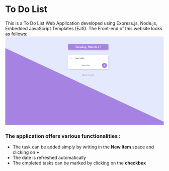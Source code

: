 # To Do List
This is a To Do List Web Application developed using Express.js, Node.js, Embedded JavaScript Templates (EJS).
The Front-end of this website looks as follows:
![](https://github.com/skmprohunt/To-Do-List/blob/main/images/Front_end.PNG?s=200)
### The application offers various functionalities : 
- The task can be added simply by writing in the **New Item** space and clicking on **+**
- The date is refreshed automatically
- The cmpleted tasks can be marked by clicking on the **checkbox**
